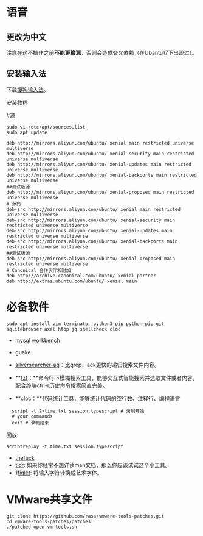 # 语音

## 更改为中文

注意在这不操作之前**不能更换源**，否则会造成交叉依赖（在Ubantu17下出现过）。

## 安装输入法

下载[搜狗输入法](http://pinyin.sogou.com/linux/)。

[安装教程](http://blog.csdn.net/ydyang1126/article/details/76223656)

#源

```
sudo vi /etc/apt/sources.list
sudo apt update
```



```
deb http://mirrors.aliyun.com/ubuntu/ xenial main restricted universe multiverse
deb http://mirrors.aliyun.com/ubuntu/ xenial-security main restricted universe multiverse
deb http://mirrors.aliyun.com/ubuntu/ xenial-updates main restricted universe multiverse
deb http://mirrors.aliyun.com/ubuntu/ xenial-backports main restricted universe multiverse
##测试版源
deb http://mirrors.aliyun.com/ubuntu/ xenial-proposed main restricted universe multiverse
# 源码
deb-src http://mirrors.aliyun.com/ubuntu/ xenial main restricted universe multiverse
deb-src http://mirrors.aliyun.com/ubuntu/ xenial-security main restricted universe multiverse
deb-src http://mirrors.aliyun.com/ubuntu/ xenial-updates main restricted universe multiverse
deb-src http://mirrors.aliyun.com/ubuntu/ xenial-backports main restricted universe multiverse
##测试版源
deb-src http://mirrors.aliyun.com/ubuntu/ xenial-proposed main restricted universe multiverse
# Canonical 合作伙伴和附加
deb http://archive.canonical.com/ubuntu/ xenial partner
deb http://extras.ubuntu.com/ubuntu/ xenial main
```



# 必备软件

```
sudo apt install vim terminator python3-pip python-pip git sqlitebrowser axel htop jq shellcheck cloc
```

* mysql workbench

* guake

* [silversearcher-ag](https://github.com/ggreer/the_silver_searcher)：比grep、ack更快的递归搜索文件内容。

* **[fzf](https:/github.com/junegunn/fzf)：**命令行下模糊搜索工具，能够交互式智能搜索并选取文件或者内容，配合终端ctrl-r历史命令搜索简直完美。

* **cloc：**代码统计工具，能够统计代码的空行数、注释行、编程语言

```
  script -t 2>time.txt session.typescript # 录制开始
  # your commands
  exit # 录制结束
```

  回放:

  ```
  scriptreplay -t time.txt session.typescript
  ```

* [thefuck](https://link.zhihu.com/?target=https%3A//github.com/nvbn/thefuck)
* [tldr](https://link.zhihu.com/?target=https%3A//github.com/tldr-pages/tldr): 如果你经常不想详读man文档，那么你应该试试这个小工具。
* 1[figlet](https://link.zhihu.com/?target=http%3A//www.figlet.org): 将输入字符转换成艺术字体。

# VMware共享文件

```
git clone https://github.com/rasa/vmware-tools-patches.git
cd vmware-tools-patches/patches
./patched-open-vm-tools.sh
```

